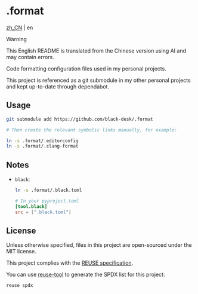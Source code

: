 <!--
SPDX-FileCopyrightText: 2025 Chen Linxuan <me@black-desk.cn>

SPDX-License-Identifier: MIT
-->

# .format

[zh_CN](README.zh_CN.md) | en

> [!WARNING]
> This English README is translated from the Chinese version
> using AI and may contain errors.

Code formatting configuration files used in my personal projects.

This project is referenced as a git submodule in my other personal projects and kept up-to-date through dependabot.

## Usage

```bash
git submodule add https://github.com/black-desk/.format

# Then create the relevant symbolic links manually, for example:

ln -s .format/.editorconfig
ln -s .format/.clang-format
```

## Notes

- `black`:

  ```bash
  ln -s .format/.black.toml
  ```

  ```toml
  # In your pyproject.toml
  [tool.black]
  src = [".black.toml"]
  ```

## License

Unless otherwise specified, files in this project are open-sourced under the MIT license.

This project complies with the [REUSE specification](https://reuse.software/spec-3.3/).

You can use [reuse-tool](https://github.com/fsfe/reuse-tool) to generate the SPDX list for this project:

```bash
reuse spdx
```

